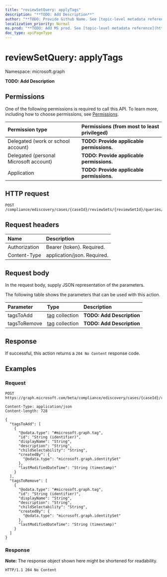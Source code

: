 ```yaml
---
title: "reviewSetQuery: applyTags"
description: "**TODO: Add Description**"
author: "**TODO: Provide Github Name. See [topic-level metadata reference](https://msgo.azurewebsites.net/add/document/guidelines/metadata.html#topic-level-metadata)**"
localization_priority: Normal
ms.prod: "**TODO: Add MS prod. See [topic-level metadata reference](https://msgo.azurewebsites.net/add/document/guidelines/metadata.html#topic-level-metadata)**"
doc_type: apiPageType
---
```


# reviewSetQuery: applyTags
Namespace: microsoft.graph

**TODO: Add Description**

## Permissions
One of the following permissions is required to call this API. To learn more, including how to choose permissions, see [Permissions](/graph/permissions-reference).

|Permission type|Permissions (from most to least privileged)|
|:---|:---|
|Delegated (work or school account)|**TODO: Provide applicable permissions.**|
|Delegated (personal Microsoft account)|**TODO: Provide applicable permissions.**|
|Application|**TODO: Provide applicable permissions.**|

## HTTP request

<!-- {
  "blockType": "ignored"
}
-->
``` http
POST /compliance/ediscovery/cases/{caseId}/reviewSets/{reviewSetId}/queries/{reviewSetQueryId}/applyTags
```

## Request headers
|Name|Description|
|:---|:---|
|Authorization|Bearer {token}. Required.|
|Content-Type|application/json. Required.|

## Request body
In the request body, supply JSON representation of the parameters.

The following table shows the parameters that can be used with this action.

|Parameter|Type|Description|
|:---|:---|:---|
|tagsToAdd|[tag](../resources/tag.md) collection|**TODO: Add Description**|
|tagsToRemove|[tag](../resources/tag.md) collection|**TODO: Add Description**|



## Response

If successful, this action returns a `204 No Content` response code.

## Examples

### Request
<!-- {
  "blockType": "request",
  "name": "reviewsetquery_applytags"
}
-->
``` http
POST https://graph.microsoft.com/beta/compliance/ediscovery/cases/{caseId}/reviewSets/{reviewSetId}/queries/{reviewSetQueryId}/applyTags

Content-Type: application/json
Content-length: 728

{
  "tagsToAdd": [
    {
      "@odata.type": "#microsoft.graph.tag",
      "id": "String (identifier)",
      "displayName": "String",
      "description": "String",
      "childSelectability": "String",
      "createdBy": {
        "@odata.type": "microsoft.graph.identitySet"
      },
      "lastModifiedDateTime": "String (timestamp)"
    }
  ],
  "tagsToRemove": [
    {
      "@odata.type": "#microsoft.graph.tag",
      "id": "String (identifier)",
      "displayName": "String",
      "description": "String",
      "childSelectability": "String",
      "createdBy": {
        "@odata.type": "microsoft.graph.identitySet"
      },
      "lastModifiedDateTime": "String (timestamp)"
    }
  ]
}
```


### Response
**Note:** The response object shown here might be shortened for readability.
<!-- {
  "blockType": "response",
  "truncated": true
}
-->
``` http
HTTP/1.1 204 No Content
```

